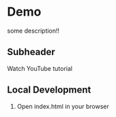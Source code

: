 # Demo

some description!!

## Subheader

Watch YouTube tutorial

## Local Development

1. Open index.html in your browser 